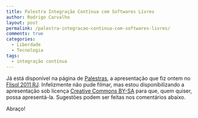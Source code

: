 ```yaml
---
title: Palestra Integração Contínua com Softwares Livres
author: Rodrigo Carvalho
layout: post
permalink: /palestra-integracao-continua-com-softwares-livres/
comments: true
categories:
  - Liberdade
  - Tecnologia
tags:
  - integração contínua
---
```

Já está disponível na página de <a href="/palestras" target="_blank">Palestras</a>, a apresentação que fiz ontem no <a href="https://softwarelivre-rj.org/flisol2011" target="_blank">Flisol 2011 RJ</a>. Infelizmente não pude filmar, mas estou disponibilizando a apresentação sob licença <a href="https://creativecommons.org/licenses/by-sa/3.0/br/" target="_blank">Creative Commons BY-SA</a> para que, quem quiser, possa apresentá-la. Sugestões podem ser feitas nos comentários abaixo.

Abraço!
